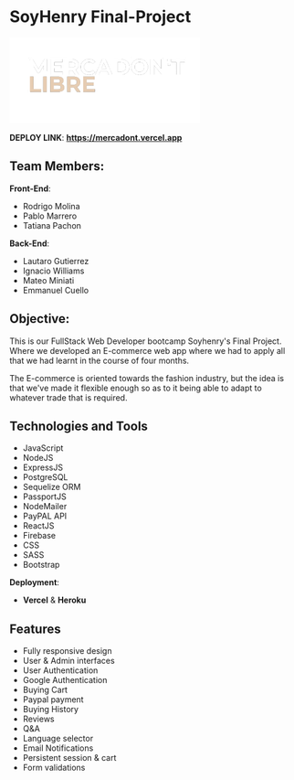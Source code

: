 # SoyHenry Final-Project
<p align="left">
  <img height="150" src="./client/src/media/logonavbar.png" />
</p>


__DEPLOY LINK__: __https://mercadont.vercel.app__

## Team Members: 

__Front-End__:
- Rodrigo Molina
- Pablo Marrero
- Tatiana Pachon

__Back-End__:
- Lautaro Gutierrez
- Ignacio Williams
- Mateo Miniati
- Emmanuel Cuello


## Objective:

This is our FullStack Web Developer bootcamp Soyhenry's Final Project. Where we developed an E-commerce web app where we had to apply all that we had learnt in the course of four months.

The E-commerce is oriented towards the fashion industry, but the idea is that we've made it flexible enough so as to it being able to adapt to whatever trade that is required.

## Technologies and Tools

- JavaScript 
- NodeJS 
- ExpressJS
- PostgreSQL
- Sequelize ORM
- PassportJS
- NodeMailer
- PayPAL API
- ReactJS
- Firebase
- CSS
- SASS
- Bootstrap

__Deployment__:
- __Vercel__ & __Heroku__

## Features

- Fully responsive design
- User & Admin interfaces
- User Authentication
- Google Authentication
- Buying Cart
- Paypal payment
- Buying History
- Reviews
- Q&A
- Language selector
- Email Notifications
- Persistent session & cart
- Form validations










